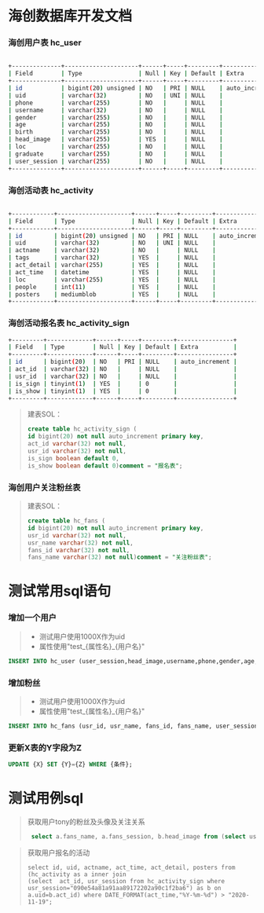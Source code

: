 # 海创数据库开发文档



### 海创用户表    hc_user

```bash

+--------------+---------------------+------+-----+---------+----------------+
| Field        | Type                | Null | Key | Default | Extra          |
+--------------+---------------------+------+-----+---------+----------------+
| id           | bigint(20) unsigned | NO   | PRI | NULL    | auto_increment |
| uid          | varchar(32)         | NO   | UNI | NULL    |                |
| phone        | varchar(255)        | NO   |     | NULL    |                |
| username     | varchar(32)         | NO   |     | NULL    |                |
| gender       | varchar(255)        | NO   |     | NULL    |                |
| age          | varchar(255)        | NO   |     | NULL    |                |
| birth        | varchar(255)        | NO   |     | NULL    |                |
| head_image   | varchar(255)        | YES  |     | NULL    |                |
| loc          | varchar(255)        | NO   |     | NULL    |                |
| graduate     | varchar(255)        | NO   |     | NULL    |                |
| user_session | varchar(255)        | NO   |     | NULL    |                |
+--------------+---------------------+------+-----+---------+----------------+

```



### 海创活动表   hc_activity

```bash

+------------+---------------------+------+-----+---------+----------------+
| Field      | Type                | Null | Key | Default | Extra          |
+------------+---------------------+------+-----+---------+----------------+
| id         | bigint(20) unsigned | NO   | PRI | NULL    | auto_increment |
| uid        | varchar(32)         | NO   | UNI | NULL    |                |
| actname    | varchar(32)         | NO   |     | NULL    |                |
| tags       | varchar(32)         | YES  |     | NULL    |                |
| act_detail | varchar(255)        | YES  |     | NULL    |                |
| act_time   | datetime            | YES  |     | NULL    |                |
| loc        | varchar(255)        | YES  |     | NULL    |                |
| people     | int(11)             | YES  |     | NULL    |                |
| posters    | mediumblob          | YES  |     | NULL    |                |
+------------+---------------------+------+-----+---------+----------------+
```



### 海创活动报名表   hc_activity_sign

```bash
+---------+-------------+------+-----+---------+----------------+
| Field   | Type        | Null | Key | Default | Extra          |
+---------+-------------+------+-----+---------+----------------+
| id      | bigint(20)  | NO   | PRI | NULL    | auto_increment |
| act_id  | varchar(32) | NO   |     | NULL    |                |
| usr_id  | varchar(32) | NO   |     | NULL    |                |
| is_sign | tinyint(1)  | YES  |     | 0       |                |
| is_show | tinyint(1)  | YES  |     | 0       |                |
+---------+-------------+------+-----+---------+----------------+

```

> 建表SOL：
>
> ```sql
> create table hc_activity_sign (
> id bigint(20) not null auto_increment primary key,
> act_id varchar(32) not null,
> usr_id varchar(32) not null,
> is_sign boolean default 0,
> is_show boolean default 0)comment = "报名表";
> ```

### 海创用户关注粉丝表

> 建表SOL：
>
> ```sql
> create table hc_fans (
> id bigint(20) not null auto_increment primary key,
> usr_id varchar(32) not null,
> usr_name varchar(32) not null,
> fans_id varchar(32) not null,
> fans_name varchar(32) not null)comment = "关注粉丝表";
> ```





# 测试常用sql语句

### 增加一个用户

> - 测试用户使用1000X作为uid
> - 属性使用"test_{属性名}\_{用户名}"


```sql
INSERT INTO hc_user (user_session,head_image,username,phone,gender,age,birth,loc,graduate,uid) VALUES ('test_session_tony','test_head_image_tony','Tony','13312345678','male','18',"2002-01-01","xi'an","MCU","HC_USR_10001");
```

### 增加粉丝

> - 测试用户使用1000X作为uid
> - 属性使用"test_{属性名}\_{用户名}"


```sql
INSERT INTO hc_fans (usr_id, usr_name, fans_id, fans_name, user_session, fans_session) VALUES ("HC_USR_10001","Tony","HC_USR_10002","Steve", "test_user_session_tony", "test_user_session_steven");
```

### 更新X表的Y字段为Z
```sql
UPDATE {X} SET {Y}={Z} WHERE {条件};
```


# 测试用例sql

> 获取用户tony的粉丝及头像及关注关系
>
> ```sql
>  select a.fans_name, a.fans_session, b.head_image from (select user_session, fans_name, fans_session from hc_fans where user_session="test_user_session_tony") a inner join hc_user b on a.fans_session = b.user_session;
> ```
>
> 

> 获取用户报名的活动
>
> ```mysql
> select id, uid, actname, act_time, act_detail, posters from (hc_activity as a inner join
> (select  act_id, usr_session from hc_activity_sign where usr_session="090e54a81a91aa89172202a90c1f2ba6") as b on
> a.uid=b.act_id) where DATE_FORMAT(act_time,"%Y-%m-%d") > "2020-11-19";
> ```
>
> 